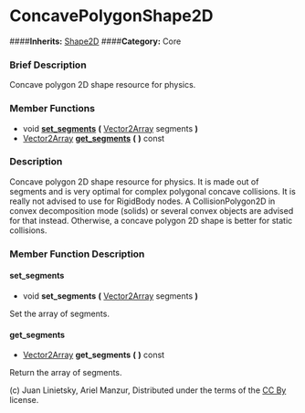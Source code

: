 #  ConcavePolygonShape2D  
####**Inherits:** [Shape2D](class_shape2d)
####**Category:** Core

###  Brief Description  
Concave polygon 2D shape resource for physics.

###  Member Functions 
  * void  **[set&#95;segments](#set_segments)**  **(** [Vector2Array](class_vector2array) segments  **)**
  * [Vector2Array](class_vector2array)  **[get&#95;segments](#get_segments)**  **(** **)** const

###  Description  
Concave polygon 2D shape resource for physics. It is made out of segments and is very optimal for complex polygonal concave collisions. It is really not advised to use for RigidBody nodes. A CollisionPolygon2D in convex decomposition mode (solids) or several convex objects are advised for that instead. Otherwise, a concave polygon 2D shape is better for static collisions.

###  Member Function Description  

#### <a name="set_segments">set_segments</a>
  * void  **set&#95;segments**  **(** [Vector2Array](class_vector2array) segments  **)**

Set the array of segments.

#### <a name="get_segments">get_segments</a>
  * [Vector2Array](class_vector2array)  **get&#95;segments**  **(** **)** const

Return the array of segments.


(c) Juan Linietsky, Ariel Manzur, Distributed under the terms of the [CC By](https://creativecommons.org/licenses/by/3.0/legalcode) license.
